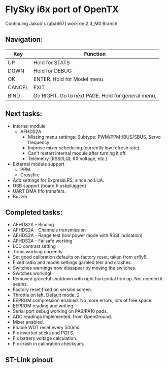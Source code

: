 # FlySky i6x port of OpenTX

Continuing Jakub's (qba667) work on 2.3_M0 Branch

## Navigation:

| Key | Function |
| --- | --- |
| UP     | Hold for STATS |                              
| DOWN   | Hold for DEBUG |                                  
| OK     | ENTER. Hold for Model menu |
| CANCEL | EXIT |                      
| BIND   | Go RIGHT. Go to next PAGE. Hold for general menu. |

## Next tasks:

* Internal module
    - AFHDS2A
        - Missing menu settings: Subtype: PWM/PPM-IBUS/SBUS, Servo frequency
        - Improve mixer scheduling (currently low refresh rate)
        - Can't restart internal module after turning it off.
        - Telemetry (RSSI/LQI, RX voltage, etc.)
* External module support
    - PPM
    - Crossfire
* Add settings for ExpressLRS, since no LUA.
* USB support (board.h usbplugged)
* UART DMA fifo transfers.
* Buzzer

## Completed tasks:

* AFHDS2A - Binding
* AFHDS2A - Channels transmission
* AFHDS2A - Range test (low power mode with RSSI indication)
* AFHDS2A - Failsafe working
* LCD contrast setting
* Trims working correctly.
* Set good calibration defaults on factory reset, taken from erfly6.
* Fixed radio and model settings garbled text and crashes.
* Switches warnings now dissapear by moving the switches.
* Switches working!
* Removed graceful shutdown with right horizontal trim up. Not needed it seems.
* Factory reset fixed on version screen.
* Throttle on left. Default mode: 2
* EEPROM compression enabled. No more errors, lots of free space.
* EEPROM reading and writing.
* Serial port debug working on PA9/PA10 pads.
* ADC readings implemented, from OpenGround.
* Mixer enabled.
* Enable WDT reset every 500ms.
* Fix inverted sticks and POTS.
* Fix battery voltage calculation.
* Fix crash in calibration checksum. 

## ST-Link pinout
